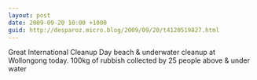 ```yaml
---
layout: post
date: 2009-09-20 10:00 +1000
guid: http://desparoz.micro.blog/2009/09/20/t4120519827.html
---
```

Great International Cleanup Day beach &amp; underwater cleanup at Wollongong today. 100kg of rubbish collected by 25 people above &amp; under water
